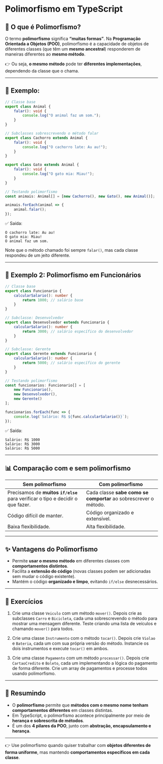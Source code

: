 # Polimorfismo em TypeScript

## 📌 O que é Polimorfismo?

O termo **polimorfismo** significa **“muitas formas”**.
Na **Programação Orientada a Objetos (POO)**, polimorfismo é a capacidade de objetos de diferentes classes (que têm um **mesmo ancestral**) responderem de maneiras diferentes ao **mesmo método**.

👉 Ou seja, **o mesmo método** pode ter **diferentes implementações**, dependendo da classe que o chama.

---

## 📌 Exemplo:

```typescript
// Classe base
export class Animal {
    falar(): void {
        console.log("O animal faz um som.");
    }
}

// Subclasses sobrescrevendo o método falar
export class Cachorro extends Animal {
    falar(): void {
        console.log("O cachorro late: Au au!");
    }
}

export class Gato extends Animal {
    falar(): void {
        console.log("O gato mia: Miau!");
    }
}

// Testando polimorfismo
const animais: Animal[] = [new Cachorro(), new Gato(), new Animal()];

animais.forEach(animal => {
    animal.falar(); 
});
```

✅ Saída:

```
O cachorro late: Au au!
O gato mia: Miau!
O animal faz um som.
```

Note que o método chamado foi sempre `falar()`, mas cada classe respondeu de um jeito diferente.

---

## 📌 Exemplo 2: Polimorfismo em Funcionários

```typescript
// Classe base
export class Funcionario {
    calcularSalario(): number {
        return 1000; // salário base
    }
}

// Subclasse: Desenvolvedor
export class Desenvolvedor extends Funcionario {
    calcularSalario(): number {
        return 3000; // salário específico do desenvolvedor
    }
}

// Subclasse: Gerente
export class Gerente extends Funcionario {
    calcularSalario(): number {
        return 5000; // salário específico do gerente
    }
}

// Testando polimorfismo
const funcionarios: Funcionario[] = [
    new Funcionario(),
    new Desenvolvedor(),
    new Gerente()
];

funcionarios.forEach(func => {
    console.log(`Salário: R$ ${func.calcularSalario()}`);
});
```

✅ Saída:

```
Salário: R$ 1000
Salário: R$ 3000
Salário: R$ 5000
```

---

## 📊 Comparação com e sem polimorfismo

| Sem polimorfismo                                                                | Com polimorfismo                                                 |
| ------------------------------------------------------------------------------- | ---------------------------------------------------------------- |
| Precisamos de **muitos `if/else`** para verificar o tipo e decidir o que fazer. | Cada classe **sabe como se comportar** ao sobrescrever o método. |
| Código difícil de manter.                                                       | Código organizado e extensível.                                  |
| Baixa flexibilidade.                                                            | Alta flexibilidade.                                              |

---

## ✨ Vantagens do Polimorfismo

* Permite **usar o mesmo método** em diferentes classes com **comportamentos distintos**.
* Facilita a **extensão do código** (novas classes podem ser adicionadas sem mudar o código existente).
* Mantém o código **organizado e limpo**, evitando `if/else` desnecessários.

---

## 📝 Exercícios

1. Crie uma classe `Veiculo` com um método `mover()`.
   Depois crie as subclasses `Carro` e `Bicicleta`, cada uma sobrescrevendo o método para mostrar uma mensagem diferente.
   Teste criando uma lista de veículos e chamando `mover()` para todos.

2. Crie uma classe `Instrumento` com o método `tocar()`.
   Depois crie `Violao` e `Bateria`, cada um com sua própria versão do método.
   Instancie os dois instrumentos e execute `tocar()` em ambos.

3. Crie uma classe `Pagamento` com um método `processar()`.
   Depois crie `CartaoCredito` e `Boleto`, cada um implementando a lógica do pagamento de forma diferente.
   Crie um array de pagamentos e processe todos usando polimorfismo.

---

## 📌 Resumindo

* O **polimorfismo** permite que **métodos com o mesmo nome tenham comportamentos diferentes** em classes distintas.
* Em TypeScript, o polimorfismo acontece principalmente por meio de **herança e sobrescrita de métodos**.
* É um dos **4 pilares da POO**, junto com **abstração, encapsulamento e herança**.

---

👉 Use polimorfismo quando quiser trabalhar com **objetos diferentes de forma uniforme**, mas mantendo **comportamentos específicos em cada classe**.


